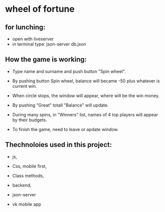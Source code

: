 # wheel of fortune

## for lunching: 
- open with liveserver
- in terminal type: json-server db.json


## How the game is working: 

- Type name and surname and push button "Spin wheel".

- By pushing button Spin wheel, balance will became -50 plus whatever is current win. 

- When circle stops, the window will appear, where will be the win money. 

- By pushing "Great" totall "Balance" will update.

- During many spins, in "Winners" list,  names of 4 top players will appear by their budgets. 

- To finish the game, need to leave or apdate window. 


## Thechnoloies used in this project: 

- js, 

- Css, mobile first,

- Class methods,

- backend, 

- json-server

- vk mobile app
